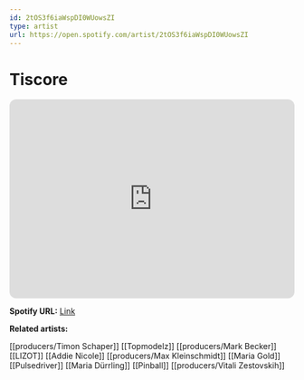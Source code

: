 ```yaml
---
id: 2tOS3f6iaWspDI0WUowsZI
type: artist
url: https://open.spotify.com/artist/2tOS3f6iaWspDI0WUowsZI
---
```

# Tiscore

<iframe style="border-radius:12px" src="https://open.spotify.com/embed/artist/2tOS3f6iaWspDI0WUowsZI" width="100%" height="352" frameBorder="0" allowfullscreen="" allow="autoplay; clipboard-write; encrypted-media; fullscreen; picture-in-picture" loading="lazy"></iframe>

**Spotify URL:** [Link](https://open.spotify.com/artist/2tOS3f6iaWspDI0WUowsZI)

**Related artists:**

[[producers/Timon Schaper]]
[[Topmodelz]]
[[producers/Mark Becker]]
[[LIZOT]]
[[Addie Nicole]]
[[producers/Max Kleinschmidt]]
[[Maria Gold]]
[[Pulsedriver]]
[[Maria Dürrling]]
[[Pinball]]
[[producers/Vitali Zestovskih]]
